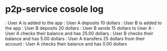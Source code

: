 # p2p-service cosole log
: User A is added to the app
: User A deposits 10 dollars
: User B is added to the app
: User B deposits 20 dollars
: User B sends 15 dollars to User A
: User A checks their balance and has 25.00 dollars
: User B checks their balance and has 5.00 dollars
: User A transfers 25 dollars from their account
: User A checks their balance and has 0.00 dollars
